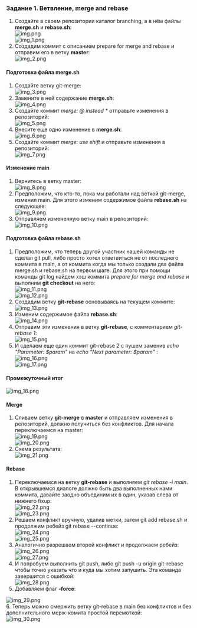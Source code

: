 ### Задание 1. Ветвление, merge and rebase  
  
1. Создайте в своем репозитории каталог branching, а в нём файлы **merge.sh** и **rebase.sh**:  
![img.png](img.png)  
![img_1.png](img_1.png)  
2. Создадим коммит с описанием prepare for merge and rebase и отправим его в ветку **master**:  
![img_2.png](img_2.png)  

#### Подготовка файла **merge.sh**  
1. Создайте ветку git-merge:  
![img_3.png](img_3.png)  
2. Замените в ней содержание **merge.sh**:  
![img_4.png](img_4.png)  
3. Создайте коммит _merge: @ instead *_ отправьте изменения в репозиторий:  
![img_5.png](img_5.png)  
4. Внесите еще одно изменение в **merge.sh**:  
![img_6.png](img_6.png)  
5. Создайте коммит _merge: use shift_ и отправьте изменения в репозиторий:  
![img_7.png](img_7.png)  

#### Изменение main  
1. Вернитесь в ветку master:  
![img_8.png](img_8.png)  
2. Предположим, что кто-то, пока мы работали над веткой git-merge, изменил main. Для этого изменим содержимое файла **rebase.sh** на следующее:  
![img_9.png](img_9.png)  
3. Отправляем измененную ветку main в репозиторий:  
![img_10.png](img_10.png)  

#### Подготовка файла rebase.sh  
1. Предположим, что теперь другой участник нашей команды не сделал git pull, либо просто хотел ответвиться не от последнего коммита в main, а от коммита когда мы только создали два файла merge.sh и rebase.sh на первом шаге.
Для этого при помощи команды git log найдем хэш коммита _prepare for merge and rebase_ и выполним **git checkout** на него:  
![img_11.png](img_11.png)  
![img_12.png](img_12.png)  
2. Создадим ветку **git-rebase** основываясь на текущем коммите:  
![img_13.png](img_13.png)  
3. Изменим содержимое файла **rebase.sh**:  
![img_14.png](img_14.png)  
4. Отправим эти изменения в ветку **git-rebase**, с комментарием _git-rebase 1_:  
![img_15.png](img_15.png)  
5. И сделаем еще один коммит git-rebase 2 с пушем заменив _echo "Parameter: $param"_ на _echo "Next parameter: $param"_ :  
![img_16.png](img_16.png)  
![img_17.png](img_17.png)  

#### Промежуточный итог
![img_18.png](img_18.png)  

#### Merge
1. Сливаем ветку **git-merge** в **master** и отправляем изменения в репозиторий, должно получиться без конфликтов. Для начала переключаемся на master:  
![img_19.png](img_19.png)  
![img_20.png](img_20.png)  
2. Схема результата:  
![img_21.png](img_21.png)  

#### Rebase  
1. Переключаемся на ветку **git-rebase** и выполняем _git rebase -i main_. В открывшемся диалоге должно быть два выполненных нами коммита, давайте заодно объединим их в один, указав слева от нижнего fixup:  
![img_22.png](img_22.png)  
![img_23.png](img_23.png)  
2. Решаем конфликт вручную, удалив метки, затем git add rebase.sh и продолжим ребейз git rebase --continue:  
![img_24.png](img_24.png)  
![img_25.png](img_25.png)  
3. Аналогично разрешаем второй конфликт и продолжаем ребейз:
![img_26.png](img_26.png)  
![img_27.png](img_27.png)  
4. И попробуем выполнить git push, либо git push -u origin git-rebase чтобы точно указать что и куда мы хотим запушить. Эта команда завершится с ошибкой:  
![img_28.png](img_28.png)  
5. Добавляем флаг **-force**:  

![img_29.png](img_29.png)  
6. Теперь можно смержить ветку git-rebase в main без конфликтов и без дополнительного мерж-комита простой перемоткой:  
![img_30.png](img_30.png)
